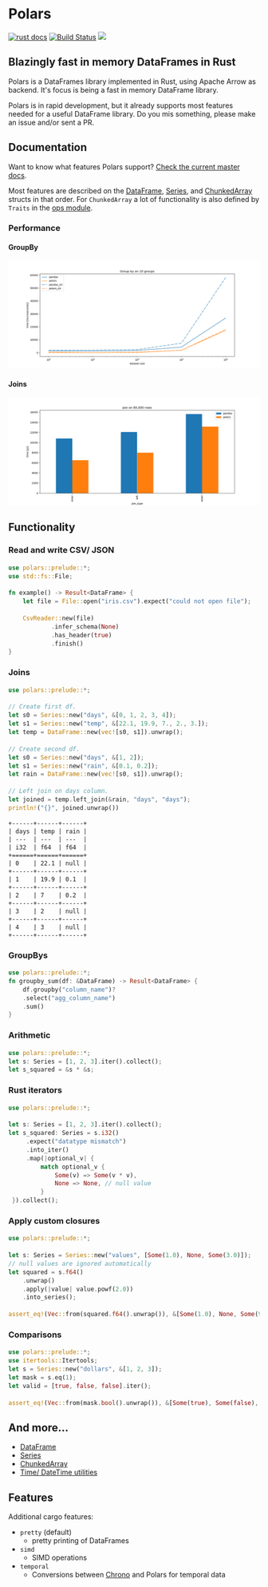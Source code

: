 # Polars
[![rust docs](https://docs.rs/polars/badge.svg)](https://docs.rs/polars/latest/polars/)
[![Build Status](https://travis-ci.com/ritchie46/polars.svg?branch=master)](https://travis-ci.com/ritchie46/polars)
[![](http://meritbadge.herokuapp.com/polars)](https://crates.io/crates/polars)

## Blazingly fast in memory DataFrames in Rust

Polars is a DataFrames library implemented in Rust, using Apache Arrow as backend. 
It's focus is being a fast in memory DataFrame library. 

Polars is in rapid development, but it already supports most features needed for a useful DataFrame library. Do you
mis something, please make an issue and/or sent a PR.

## Documentation
Want to know what features Polars support? [Check the current master docs](https://ritchie46.github.io/polars). 

Most
features are described on the [DataFrame](https://ritchie46.github.io/polars/polars/frame/struct.DataFrame.html), 
[Series](https://ritchie46.github.io/polars/polars/series/enum.Series.html), and [ChunkedArray](https://ritchie46.github.io/polars/polars/chunked_array/struct.ChunkedArray.html)
structs in that order. For `ChunkedArray` a lot of functionality is also defined by `Traits` in the 
[ops module](https://ritchie46.github.io/polars/polars/chunked_array/ops/index.html).

### Performance

#### GroupBy
![](pandas_cmp/img/groupby10_.png)

#### Joins
![](pandas_cmp/img/join_80_000.png)

## Functionality

### Read and write CSV/ JSON

```rust
use polars::prelude::*;
use std::fs::File;

fn example() -> Result<DataFrame> {
    let file = File::open("iris.csv").expect("could not open file");

    CsvReader::new(file)
            .infer_schema(None)
            .has_header(true)
            .finish()
}
```

### Joins

```rust
use polars::prelude::*;

// Create first df.
let s0 = Series::new("days", &[0, 1, 2, 3, 4]);
let s1 = Series::new("temp", &[22.1, 19.9, 7., 2., 3.]);
let temp = DataFrame::new(vec![s0, s1]).unwrap();

// Create second df.
let s0 = Series::new("days", &[1, 2]);
let s1 = Series::new("rain", &[0.1, 0.2]);
let rain = DataFrame::new(vec![s0, s1]).unwrap();

// Left join on days column.
let joined = temp.left_join(&rain, "days", "days");
println!("{}", joined.unwrap())
```

```text
+------+------+------+
| days | temp | rain |
| ---  | ---  | ---  |
| i32  | f64  | f64  |
+======+======+======+
| 0    | 22.1 | null |
+------+------+------+
| 1    | 19.9 | 0.1  |
+------+------+------+
| 2    | 7    | 0.2  |
+------+------+------+
| 3    | 2    | null |
+------+------+------+
| 4    | 3    | null |
+------+------+------+
```

### GroupBys

```rust
use polars::prelude::*;
fn groupby_sum(df: &DataFrame) -> Result<DataFrame> {
    df.groupby("column_name")?
    .select("agg_column_name")
    .sum()
}
```

### Arithmetic
```rust
use polars::prelude::*;
let s: Series = [1, 2, 3].iter().collect();
let s_squared = &s * &s;
```

### Rust iterators

```rust
use polars::prelude::*;

let s: Series = [1, 2, 3].iter().collect();
let s_squared: Series = s.i32()
     .expect("datatype mismatch")
     .into_iter()
     .map(|optional_v| {
         match optional_v {
             Some(v) => Some(v * v),
             None => None, // null value
         }
 }).collect();
```

### Apply custom closures
```rust
use polars::prelude::*;

let s: Series = Series::new("values", [Some(1.0), None, Some(3.0)]);
// null values are ignored automatically
let squared = s.f64()
    .unwrap()
    .apply(|value| value.powf(2.0))
    .into_series();

assert_eq!(Vec::from(squared.f64().unwrap()), &[Some(1.0), None, Some(9.0)])
```

### Comparisons

```rust
use polars::prelude::*;
use itertools::Itertools;
let s = Series::new("dollars", &[1, 2, 3]);
let mask = s.eq(1);
let valid = [true, false, false].iter();

assert_eq!(Vec::from(mask.bool().unwrap()), &[Some(true), Some(false), Some(false)]);
```

## And more...

* [DataFrame](https://ritchie46.github.io/polars/polars/frame/struct.DataFrame.html)
* [Series](https://ritchie46.github.io/polars/polars/series/enum.Series.html)
* [ChunkedArray](https://ritchie46.github.io/polars/polars/chunked_array/struct.ChunkedArray.html)
* [Time/ DateTime utilities](https://ritchie46.github.io/polars/polars/doc/time/index.html)

## Features

Additional cargo features:

* `pretty` (default)
    - pretty printing of DataFrames
* `simd`
    - SIMD operations
* `temporal`
    - Conversions between [Chrono](https://docs.rs/chrono/latest/chrono/) and Polars for temporal data
